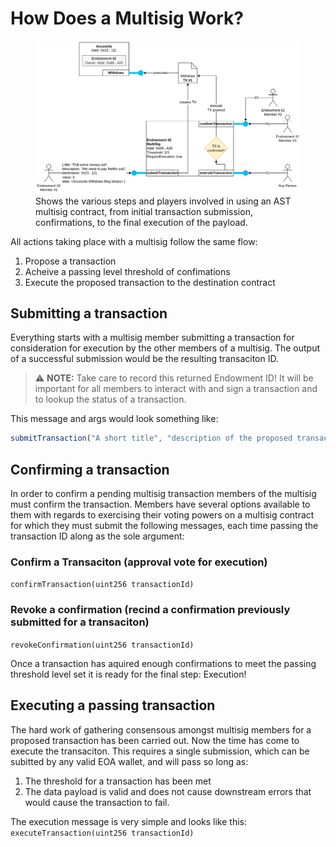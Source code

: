 # How Does a Multisig Work?

<figure>
    <img src="/assets/diagrams/multisigs-voting.png"
         alt="Basic overview of AST Multsig">
	<figcaption>Shows the various steps and players involved in using an AST multisig contract, from initial transaction submission, confirmations, to the final execution of the payload.</figcaption>
</figure>

All actions taking place with a multisig follow the same flow: 
1. Propose a transaction
2. Acheive a passing level threshold of confimations
3. Execute the proposed transaction to the destination contract

## Submitting a transaction
Everything starts with a multisig member submitting a transaction for consideration for execution by the other members of a multisig. The output of a successful submission would be the resulting transaciton ID.

> ⚠️ **NOTE:** Take care to record this returned Endowment ID! It will be important for all members to interact with and sign a transaction and to lookup the status of a transaction. 

This message and args would look something like:
```javascript
submitTransaction("A short title", "description of the proposed transaction", "0x..1003", 0, <withdraw msg as binary>)
```

## Confirming a transaction
In order to confirm a pending multisig transaction members of the multisig must confirm the transaction. Members have several options available to them with regards to exercising their voting powers on a multisig contract for which they must submit the following messages, each time passing the transaction ID along as the sole argument:

### Confirm a Transaciton (approval vote for execution)
`confirmTransaction(uint256 transactionId)`

### Revoke a confirmation (recind a confirmation previously submitted for a transaciton)
`revokeConfirmation(uint256 transactionId)`

Once a transaction has aquired enough confirmations to meet the passing threshold level set it is ready for the final step: Execution!

## Executing a passing transaction
The hard work of gathering consensous amongst multisig members for a proposed transaction has been carried out. Now the time has come to execute the transaciton. This requires a single submission, which can be subitted by any valid EOA wallet, and will pass so long as:
1. The threshold for a transaction has been met
2. The data payload is valid and does not cause downstream errors that would cause the transaction to fail.

The execution message is very simple and looks like this: 
`executeTransaction(uint256 transactionId)`
